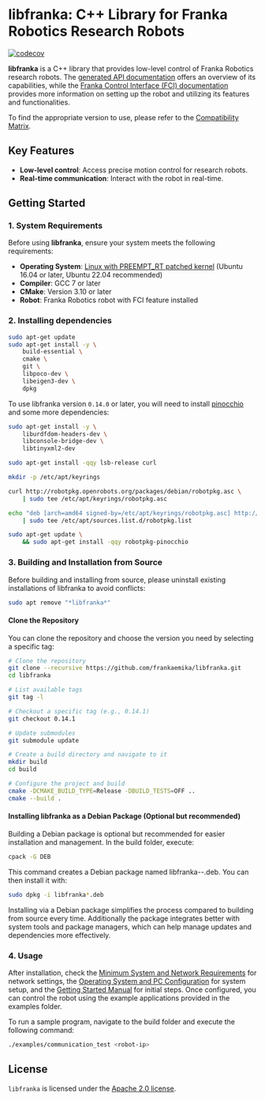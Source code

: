 # libfranka: C++ Library for Franka Robotics Research Robots

[![codecov][codecov-status]][codecov]

**libfranka** is a C++ library that provides low-level control of Franka Robotics research robots. The [generated API documentation][api-docs] offers an overview of its capabilities, while the [Franka Control Interface (FCI) documentation][fci-docs] provides more information on setting up the robot and utilizing its features and functionalities.

To find the appropriate version to use, please refer to the [Compatibility Matrix][compatibility-matrix].

## Key Features
- **Low-level control**: Access precise motion control for research robots.
- **Real-time communication**: Interact with the robot in real-time.

## Getting Started

### 1. System Requirements
Before using **libfranka**, ensure your system meets the following requirements:
- **Operating System**: [Linux with PREEMPT_RT patched kernel][real-time-kernel]  (Ubuntu 16.04 or later, Ubuntu 22.04 recommended)
- **Compiler**: GCC 7 or later
- **CMake**: Version 3.10 or later
- **Robot**: Franka Robotics robot with FCI feature installed

### 2. Installing dependencies

```bash
sudo apt-get update
sudo apt-get install -y \
    build-essential \
    cmake \
    git \
    libpoco-dev \
    libeigen3-dev \
    dpkg
```
To use libfranka version `0.14.0` or later, you will need to install [pinocchio][stack-of-tasks] and some more dependencies:

```bash
sudo apt-get install -y \
    liburdfdom-headers-dev \
    libconsole-bridge-dev \
    libtinyxml2-dev
```

```bash
sudo apt-get install -qqy lsb-release curl
```

```bash
mkdir -p /etc/apt/keyrings
```

```bash
curl http://robotpkg.openrobots.org/packages/debian/robotpkg.asc \
    | sudo tee /etc/apt/keyrings/robotpkg.asc
```

```bash
echo "deb [arch=amd64 signed-by=/etc/apt/keyrings/robotpkg.asc] http://robotpkg.openrobots.org/packages/debian/pub $(lsb_release -cs) robotpkg" \
    | sudo tee /etc/apt/sources.list.d/robotpkg.list
```

```bash
sudo apt-get update \
    && sudo apt-get install -qqy robotpkg-pinocchio
```

### 3. Building and Installation from Source
Before building and installing from source, please uninstall existing installations of libfranka to avoid conflicts:

```bash
sudo apt remove "*libfranka*"
```
#### Clone the Repository
You can clone the repository and choose the version you need by selecting a specific tag:

```bash
# Clone the repository
git clone --recursive https://github.com/frankaemika/libfranka.git
cd libfranka

# List available tags
git tag -l

# Checkout a specific tag (e.g., 0.14.1)
git checkout 0.14.1

# Update submodules
git submodule update

# Create a build directory and navigate to it
mkdir build
cd build

# Configure the project and build
cmake -DCMAKE_BUILD_TYPE=Release -DBUILD_TESTS=OFF ..
cmake --build .
```

#### Installing libfranka as a Debian Package (Optional but recommended)

Building a Debian package is optional but recommended for easier installation and management. In the build folder, execute:

```bash
cpack -G DEB
```
This command creates a Debian package named libfranka-<version>-<architecture>.deb. You can then install it with:

```bash
sudo dpkg -i libfranka*.deb
```
Installing via a Debian package simplifies the process compared to building from source every time. Additionally the package integrates better with system tools and package managers, which can help manage updates and dependencies more effectively.


### 4. Usage
After installation, check the [Minimum System and Network Requirements][requirements] for network settings, the [Operating System and PC Configuration][real-time-kernel] for system setup, and the [Getting Started Manual][getting-started] for initial steps. Once configured, you can control the robot using the example applications provided in the examples folder.

To run a sample program, navigate to the build folder and execute the following command:

```bash
./examples/communication_test <robot-ip> 
```

## License

`libfranka` is licensed under the [Apache 2.0 license][apache-2.0].

[stack-of-tasks]: https://stack-of-tasks.github.io/pinocchio/download.html
[real-time-kernel]: https://frankaemika.github.io/docs/installation_linux.html#setting-up-the-real-time-kernel
[requirements]: https://frankaemika.github.io/docs/requirements.html
[getting-started]: https://frankaemika.github.io/docs/getting_started.html#
[compatibility-matrix]: https://frankaemika.github.io/docs/compatibility.html
[apache-2.0]: https://www.apache.org/licenses/LICENSE-2.0.html
[api-docs]: https://frankaemika.github.io/libfranka/0.15.0
[fci-docs]: https://frankaemika.github.io/docs
[codecov-status]: https://codecov.io/gh/frankaemika/libfranka/branch/master/graph/badge.svg
[codecov]: https://codecov.io/gh/frankaemika/libfranka
